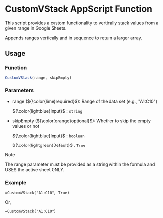 # CustomVStack AppScript Function

This script provides a custom functionality to vertically stack values from a given range in Google Sheets.

Appends ranges vertically and in sequence to return a larger array.

## Usage

### Function

```javascript
CustomVStack(range, skipEmpty)
```

### Parameters

- range (${\color{lime}required}$): Range of the data set (e.g., "A1:C10")

  ${\color{lightblue}Input}$ : `string`

    

- skipEmpty (${\color{orange}optional}$): Whether to skip the empty values or not
    
    ${\color{lightblue}Input}$ : `boolean`
    
    ${\color{lightgreen}Default}$ : `True`
    
> [!NOTE]
> The range parameter must be provided as a string within the formula and USES the active sheet ONLY.

### Example

```
=CustomVStack("A1:C10", True)
```
Or,
```
=CustomVStack("A1:C10")
```